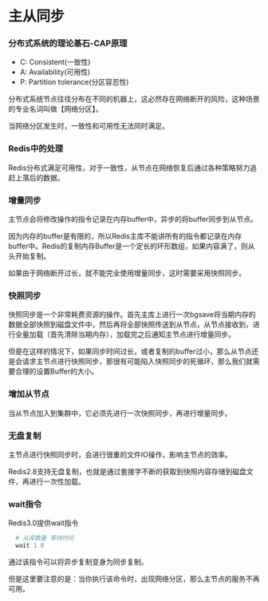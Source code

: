 # 主从同步

### 分布式系统的理论基石-CAP原理

  - C: Consistent(一致性)
  - A: Availability(可用性)
  - P: Partition tolerance(分区容忍性)

  分布式系统节点往往分布在不同的机器上，这必然存在网络断开的风险，这种场景的专业名词叫做【网络分区】。 

  当网络分区发生时，一致性和可用性无法同时满足。

### Redis中的处理

  Redis分布式满足可用性，对于一致性，从节点在网络恢复后通过各种策略努力追赶上落后的数据。

### 增量同步

  主节点会将修改操作的指令记录在内存buffer中，异步的将buffer同步到从节点。

  因为内存的buffer是有限的，所以Redis主库不能讲所有的指令都记录在内存buffer中。Redis的复制内存Buffer是一个定长的环形数组，如果内容满了，则从头开始复制。

  如果由于网络断开过长，就不能完全使用增量同步，这时需要采用快照同步。

### 快照同步

  快照同步是一个非常耗费资源的操作。首先主库上进行一次bgsave将当期内存的数据全部快照到磁盘文件中，然后再将全部快照传送到从节点，从节点接收到，进行全量加载（首先清除当期内存），加载完之后通知主节点进行增量同步。

  但是在这样的情况下，如果同步时间过长，或者复制的buffer过小，那么从节点还是会请求主节点进行快照同步，那很有可能陷入快照同步的死循环，那么我们就需要合理的设置Buffer的大小。

### 增加从节点

  当从节点加入到集群中，它必须先进行一次快照同步，再进行增量同步。

### 无盘复制

  主节点进行快照同步时，会进行很重的文件IO操作，影响主节点的效率。

  Redis2.8支持无盘复制，也就是通过套接字不断的获取到快照内容存储到磁盘文件，再进行一次性加载。

### wait指令

  Redis3.0提供wait指令

```s
  # 从库数量 等待时间
  wait 1 0
```

  通过该指令可以将异步复制变身为同步复制。

  但是这里要注意的是：当你执行该命令时，出现网络分区，那么主节点的服务不再可用。